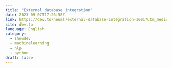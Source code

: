 ```yaml
---
title: "External database integration"
date: 2023-09-07T17:26:58Z
link: https://dev.to/neuml/external-database-integration-1001?utm_medium=RSS&utm_source=news.12bit.vn
site: dev.to
language: English
category:
  - showdev
  - machinelearning
  - nlp
  - python
draft: false
---
```

